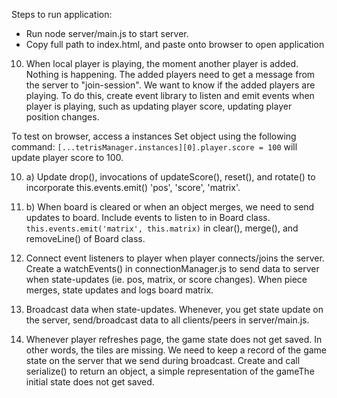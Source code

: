 Steps to run application:

- Run node server/main.js to start server.
- Copy full path to index.html, and paste onto browser to open application


10. When local player is playing, the moment another player is added. Nothing is happening. The added players need to get a message from the server to "join-session". We want to know if the added players are playing. To do this, create event library to listen and emit events when player is playing, such as updating player score, updating player position changes.

To test on browser, access a instances Set object using the following command: `[...tetrisManager.instances][0].player.score = 100` will update player score to 100.

10. a) Update drop(), invocations of updateScore(), reset(), and rotate() to incorporate this.events.emit() 'pos', 'score', 'matrix'.

10. b) When board is cleared or when an object merges, we need to send updates to board. Include events to listen to in Board class. `this.events.emit('matrix', this.matrix)` in clear(), merge(), and removeLine() of Board class.

11. Connect event listeners to player when player connects/joins the server. Create a watchEvents() in connectionManager.js to send data to server when state-updates (ie. pos, matrix, or score changes). When piece merges, state updates and logs board matrix.

12. Broadcast data when state-updates. Whenever, you get state update on the server, send/broadcast data to all clients/peers in server/main.js.

13. Whenever player refreshes page, the game state does not get saved. In other words, the tiles are missing.
We need to keep a record of the game state on the server that we send during broadcast. Create and call serialize() to return an object, a simple representation of the gameThe initial state does not get saved.
